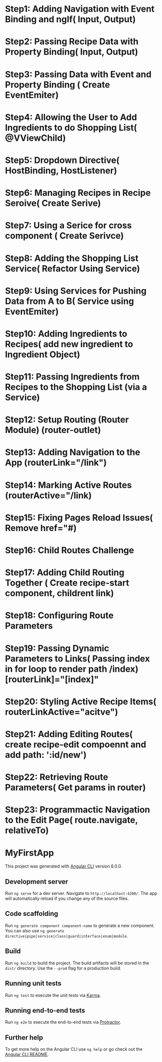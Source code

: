 # Step1: Adding Navigation with Event Binding and ngIf( Input, Output)

# Step2: Passing Recipe Data with Property Binding( Input, Output)

# Step3: Passing Data with Event and Property Binding ( Create EventEmiter)

# Step4: Allowing the User to Add Ingredients to do Shopping List( @VViewChild)

# Step5: Dropdown Directive( HostBinding, HostListener)

# Step6: Managing Recipes in Recipe Seroive( Create Serive)

# Step7: Using a Serice for cross component ( Create Serivce)

# Step8: Adding the Shopping List Service( Refactor Using Service)

# Step9: Using Services for Pushing Data from A to B( Service using EventEmiter)

# Step10: Adding Ingredients to Recipes( add new ingredient to Ingredient Object)

# Step11: Passing Ingredients from Recipes to the Shopping List (via a Service)

# Step12: Setup Routing (Router Module) (router-outlet)

# Step13: Adding Navigation to the App (routerLink="/link")

# Step14: Marking Active Routes (routerActive="/link)

# Step15: Fixing Pages Reload Issues( Remove href="#)

# Step16: Child Routes Challenge

# Step17: Adding Child Routing Together ( Create recipe-start component, childrent link)

# Step18: Configuring Route Parameters

# Step19: Passing Dynamic Parameters to Links( Passing index in for loop to render path /index) [routerLink]="[index]"

# Step20: Styling Active Recipe Items( routerLinkActive="acitve")

# Step21: Adding Editing Routes( create recipe-edit compoennt and add path: ':id/new')

# Step22: Retrieving Route Parameters( Get params in router)

# Step23: Programmactic Navigation to the Edit Page( route.navigate, relativeTo)

# MyFirstApp

This project was generated with [Angular CLI](https://github.com/angular/angular-cli) version 6.0.0.

## Development server

Run `ng serve` for a dev server. Navigate to `http://localhost:4200/`. The app will automatically reload if you change any of the source files.

## Code scaffolding

Run `ng generate component component-name` to generate a new component. You can also use `ng generate directive|pipe|service|class|guard|interface|enum|module`.

## Build

Run `ng build` to build the project. The build artifacts will be stored in the `dist/` directory. Use the `--prod` flag for a production build.

## Running unit tests

Run `ng test` to execute the unit tests via [Karma](https://karma-runner.github.io).

## Running end-to-end tests

Run `ng e2e` to execute the end-to-end tests via [Protractor](http://www.protractortest.org/).

## Further help

To get more help on the Angular CLI use `ng help` or go check out the [Angular CLI README](https://github.com/angular/angular-cli/blob/master/README.md).
